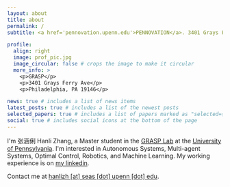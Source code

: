 ```yaml
---
layout: about
title: about
permalink: /
subtitle: <a href='pennovation.upenn.edu'>PENNOVATION</a>. 3401 Grays Ferry Ave. 610-909-9485.

profile:
  align: right
  image: prof_pic.jpg
  image_circular: false # crops the image to make it circular
  more_info: >
    <p>GRASP</p>
    <p>3401 Grays Ferry Ave</p>
    <p>Philadelphia, PA 19146</p>

news: true # includes a list of news items
latest_posts: true # includes a list of the newest posts
selected_papers: true # includes a list of papers marked as "selected={true}"
social: true # includes social icons at the bottom of the page
---
```


I'm 张涵俐 Hanli Zhang, a Master student in the [GRASP Lab](https://www.grasp.upenn.edu/) at the [University of Pennsylvania](https://www.upenn.edu/). I'm interested in Autonomous Systems, Multi-agent Systems, Optimal Control, Robotics, and Machine Learning. My working experience is on [my linkedin](https://www.linkedin.com/in/hanli-zhang).

Contact me at [hanlizh [at] seas [dot] upenn [dot] edu](mailto:hanlizh@seas.upenn.edu).

<!--
Write your biography here. Tell the world about yourself. Link to your favorite [subreddit](http://reddit.com). You can put a picture in, too. The code is already in, just name your picture `prof_pic.jpg` and put it in the `img/` folder.

Put your address / P.O. box / other info right below your picture. You can also disable any of these elements by editing `profile` property of the YAML header of your `_pages/about.md`. Edit `_bibliography/papers.bib` and Jekyll will render your [publications page](/al-folio/publications/) automatically.

Link to your social media connections, too. This theme is set up to use [Font Awesome icons](https://fontawesome.com/) and [Academicons](https://jpswalsh.github.io/academicons/), like the ones below. Add your Facebook, Twitter, LinkedIn, Google Scholar, or just disable all of them. -->
